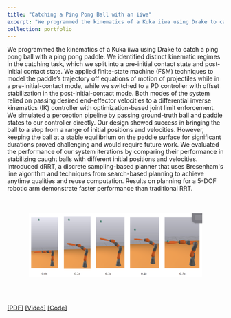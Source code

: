 ```yaml
---
title: "Catching a Ping Pong Ball with an iiwa"
excerpt: "We programmed the kinematics of a Kuka iiwa using Drake to catch a ping pong ball with a ping pong paddle."
collection: portfolio
---
```


We programmed the kinematics of a Kuka iiwa using Drake to catch a ping pong ball with a ping pong paddle. We identified distinct kinematic regimes in the catching task, which we split into a pre-initial contact state and post-initial contact state. We applied finite-state machine (FSM) techniques to model the paddle’s trajectory off equations of motion of projectiles while in a pre-initial-contact mode, while we switched to a PD controller with offset stabilization in the post-initial-contact mode. Both modes of the system relied on passing desired end-effector velocities to a differential inverse kinematics (IK) controller with optimization-based joint limit enforcement. We simulated a perception pipeline by passing ground-truth ball and paddle states to our controller directly. Our design showed success in bringing the ball to a stop from a range of initial positions and velocities. However, keeping the ball at a stable equilibrium on the paddle surface for significant durations proved challenging and would require future work. We evaluated the performance of our system iterations by comparing their performance in stabilizing caught balls with different initial positions and velocities.  Introduced dRRT, a discrete sampling-based planner that uses Bresenham's line algorithm and techniques from search-based planning to achieve anytime qualities and reuse computation. Results on planning for a 5-DOF robotic arm demonstrate faster performance than traditional RRT.
<br/><img style='margin: auto; display: block; padding: 50px; width: 80% !important; max-width: 700px !important;' src='/images/Ping_Pong.png'>

[[PDF]](https://viraj96.github.io/files/portfolio-1/report.pdf) [[Video]](https://www.youtube.com/watch?v=c-lpFsNBOzU&list=PLkx8KyIQkMfUbHMSbSVTmCM63rICMdFNI&index=14) [[Code]](https://github.com/cameronwp/ping-pong-catcher)
